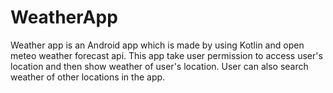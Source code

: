 # WeatherApp
Weather app is an Android app which is made by using Kotlin and open meteo weather forecast api. This app take user permission to access user's location and then show weather of user's location.
User can also search weather of other locations in the app.
